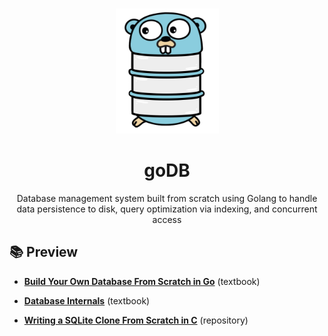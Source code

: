 <a name="readme-top"></a>

<!-- PROJECT LOGO -->
<br />
<div align="center">
  <a href="https://github.com/abedmohammed/snapwitter">
    <img src="godb.png" alt="Godb logo" width="165" height="200">
  </a>

<h1 align="center">goDB</h1>

  <p align="center">
    Database management system built from scratch using Golang to handle data persistence to disk, query optimization via indexing, and concurrent access
  </p>
</div>

<!-- Resources -->

## 📚 Preview

- [**Build Your Own Database From Scratch in Go**](https://build-your-own.org/database) (textbook)

- [**Database Internals**](https://www.databass.dev/) (textbook)

- [**Writing a SQLite Clone From Scratch in C**](https://cstack.github.io/db_tutorial/) (repository)
